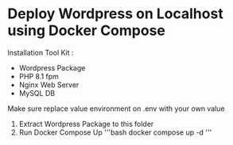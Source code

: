 # Deploy Wordpress on Localhost using Docker Compose

Installation Tool Kit :

- Wordpress Package
- PHP 8.1 fpm
- Nginx Web Server
- MySQL DB

Make sure replace value environment on .env with your own value

1. Extract Wordpress Package to this folder
2. Run Docker Compose Up
   '''bash
   docker compose up -d
   '''
